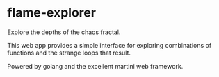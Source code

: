 flame-explorer
==============

Explore the depths of the chaos fractal.

This web app provides a simple interface for exploring combinations of functions and the strange loops that result.

Powered by golang and the excellent martini web framework.

